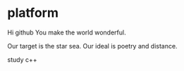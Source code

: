 # platform

Hi github
You make the world wonderful.

Our target is the star sea.
Our ideal is poetry and distance.

study c++
